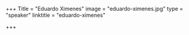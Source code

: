 +++
Title = "Eduardo Ximenes"
image = "eduardo-ximenes.jpg"
type = "speaker"
linktitle = "eduardo-ximenes"

+++

